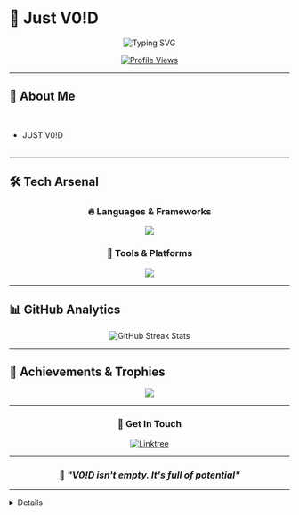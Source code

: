 <!-- @format -->

# 👋 Just V0!D

<div align="center">
 <img src="https://readme-typing-svg.herokuapp.com?font=Fira+Code&weight=600&size=28&pause=1000&color=00FF00&center=true&vCenter=true&width=600&lines=Hello+World!&background=000000&gradient=00FF00,39FF14" alt="Typing SVG" />

</div>

<div align="center">
  
[![Profile Views](https://komarev.com/ghpvc/?username=maxroshHQ&color=00FF00&style=for-the-badge)](https://github.com/maxroshHQ)


</div>

---

## 🚀 About Me
<br>

- JUST V0!D
<br><br>



---

## 🛠️ Tech Arsenal

<div align="center">

### 🔥 Languages & Frameworks

<img src="https://skillicons.dev/icons?i=html,css,js,react,python,bashscript&theme=dark" />

### 🔧 Tools & Platforms

<img src="https://skillicons.dev/icons?i=github,vscode,linux,figma,powershell,tor&theme=dark" />



</div>

---

## 📊 GitHub Analytics


<div align="center">
  <img src="https://github-readme-streak-stats.herokuapp.com/?user=maxroshHQ&theme=radical&hide_border=true&background=0D1117&stroke=00D9FF&ring=00D9FF&fire=FF6B6B&currStreakLabel=FFFFFF&currStreakNum=00D9FF&sideLabels=FFFFFF&sideNums=00D9FF&dates=FFFFFF" alt="GitHub Streak Stats"/>
</div>




---

## 🏅 Achievements & Trophies

<div align="center">
  <img src="https://github-profile-trophy.vercel.app/?username=maxroshHQ&theme=radical&no-frame=true&no-bg=true&margin-w=4&row=1&column=7" />
</div>

---



<div align="center">



### 📱 **Get In Touch**

[![Linktree](https://img.shields.io/badge/Linktree-39E09B?style=for-the-badge&logo=linktree&logoColor=white)](https://linktr.ee/maxroshHQ)


</div>

---

<div align="center">

### 💭 _"V0!D isn't empty. It's full of potential"_



</div>

---

<details>

- hack the planet!

</details>
